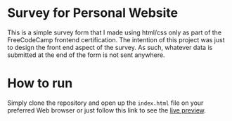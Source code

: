 # Survey for Personal Website

This is a simple survey form that I made using html/css only as part of the FreeCodeCamp frontend certification. The intention of this project was just to design the front end aspect of the survey. As such, whatever data
is submitted at the end of the form is not sent anywhere.

# How to run

Simply clone the repository and open up the `index.html` file on your preferred Web browser or just follow this link to see the [live preview](https://jonathanbernal.github.io/personal-website-survey-form/).